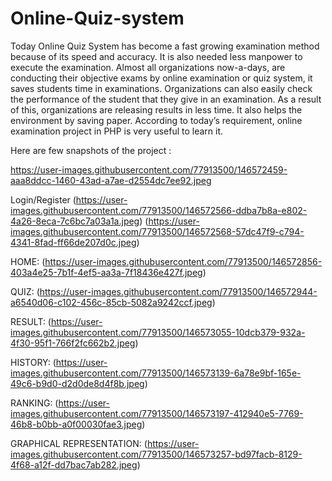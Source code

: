 # Online-Quiz-system

Today Online Quiz System has become a fast growing examination method because of its speed and accuracy. It is also needed less manpower to execute the examination. Almost all organizations now-a-days, are conducting their objective exams by online examination or quiz system, it saves students time in examinations. Organizations can also easily check the performance of the student that they give in an examination. As a result of this, organizations are releasing results in less time. It also helps the environment by saving paper. According to today’s requirement, online examination project in PHP is very useful to learn it.

Here are few snapshots of the project :

https://user-images.githubusercontent.com/77913500/146572459-aaa8ddcc-1460-43ad-a7ae-d2554dc7ee92.jpeg

Login/Register 
(https://user-images.githubusercontent.com/77913500/146572566-ddba7b8a-e802-4a26-8eca-7c6bc7a03a1a.jpeg)
(https://user-images.githubusercontent.com/77913500/146572568-57dc47f9-c794-4341-8fad-ff66de207d0c.jpeg)

HOME:
(https://user-images.githubusercontent.com/77913500/146572856-403a4e25-7b1f-4ef5-aa3a-7f18436e427f.jpeg)

QUIZ:
(https://user-images.githubusercontent.com/77913500/146572944-a6540d06-c102-456c-85cb-5082a9242ccf.jpeg)

RESULT:
(https://user-images.githubusercontent.com/77913500/146573055-10dcb379-932a-4f30-95f1-766f2fc662b2.jpeg)

HISTORY:
(https://user-images.githubusercontent.com/77913500/146573139-6a78e9bf-165e-49c6-b9d0-d2d0de8d4f8b.jpeg)

RANKING:
(https://user-images.githubusercontent.com/77913500/146573197-412940e5-7769-46b8-b0bb-a0f00030fae3.jpeg)

GRAPHICAL REPRESENTATION:
(https://user-images.githubusercontent.com/77913500/146573257-bd97facb-8129-4f68-a12f-dd7bac7ab282.jpeg)
